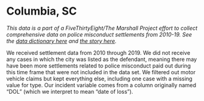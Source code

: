 # Columbia, SC

*This data is a part of a FiveThirtyEight/The Marshall Project effort to collect comprehensive data on police misconduct settlements from 2010-19. See the [data dictionary here](../) and [the story here](https://fivethirtyeight.com/features/police-misconduct-costs-cities-millions-every-year-but-thats-where-the-accountability-ends).*

We received settlement data from 2010 through 2019. We did not receive any cases in which the city was listed as the defendant, meaning there may have been more settlements related to police misconduct paid out during this time frame that were not included in the data set. We filtered out motor vehicle claims but kept everything else, including one case with a missing value for type. Our incident variable comes from a column originally named “DOL” (which we interpret to mean “date of loss”). 
